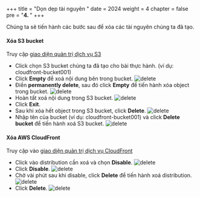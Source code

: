 +++
title = "Dọn dẹp tài nguyên  "
date = 2024
weight = 4
chapter = false
pre = "<b>4. </b>"
+++

Chúng ta sẽ tiến hành các bước sau để xóa các tài nguyên chúng ta đã tạo.


#### Xóa S3 bucket

Truy cập [giao diện quản trị dịch vụ S3](https://console.aws.amazon.com/s3/home)
  + Click chọn S3 bucket chúng ta đã tạo cho bài thực hành. (ví dụ: cloudfront-bucket001)
  + Click **Empty** để xoá nội dung bên trong bucket.
  ![delete](/images/delete/001.png)
  + Điền **permanently delete**, sau đó click **Empty** để tiến hành xóa object trong bucket.
  ![delete](/images/delete/002.png)
  + Hoàn tất xoá nội dung trong S3 bucket.
  ![delete](/images/delete/003.png)
  + Click **Exit**.
  + Sau khi xóa hết object trong S3 bucket, click **Delete**.
  ![delete](/images/delete/003.png)
  + Nhập tên của bucket (ví dụ: cloudfront-bucket001) và click **Delete bucket** để tiến hành xoá S3 bucket.
  ![delete](/images/delete/004.png)


#### Xóa AWS CloudFront

Truy cập vào [giao diện quản trị dịch vụ CloudFront](console.aws.amazon.com/cloudfront/home)
  + Click vào distribution cần xoá và chọn **Disable**.
  ![delete](/images/delete/005.png)
  + Click **Disable**.
  ![delete](/images/delete/006.png)
  + Chờ vài phút sau khi disable, click **Delete** để tiến hành xoá distribution.
  ![delete](/images/delete/007.png)
  + Click **Delete**.
  ![delete](/images/delete/008.png)

